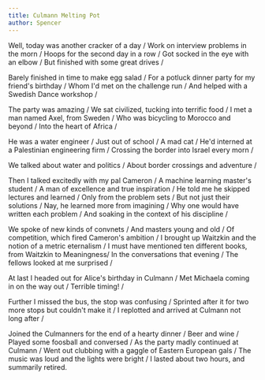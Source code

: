 ```yaml
---
title: Culmann Melting Pot
author: Spencer
---
```


Well, today was another cracker of a day /
Work on interview problems in the morn /
Hoops for the second day in a row /
Got socked in the eye with an elbow /
But finished with some great drives /

Barely finished in time to make egg salad /
For a potluck dinner party for my friend's birthday /
Whom I'd met on the challenge run /
And helped with a Swedish Dance workshop /

The party was amazing /
We sat civilized, tucking into terrific food /
I met a man named Axel, from Sweden /
Who was bicycling to Morocco and beyond /
Into the heart of Africa /

He was a water engineer /
Just out of school /
A mad cat /
He'd interned at a Palestinian engineering firm /
Crossing the border into Israel every morn /

We talked about water and politics /
About border crossings and adventure /

Then I talked excitedly with my pal Cameron /
A machine learning master's student /
A man of excellence and true inspiration /
He told me he skipped lectures and learned /
Only from the problem sets /
But not just their solutions /
Nay, he learned more from imagining /
Why one would have written each problem /
And soaking in the context of his discipline /

We spoke of new kinds of convnets /
And masters young and old /
Of competition, which fired Cameron's ambition /
I brought up Waitzkin and the notion of a metric eternalism /
I must have mentioned ten different books, from Waitzkin to Meaningness/
In the conversations that evening /
The fellows looked at me surprised /

At last I headed out for Alice's birthday in Culmann /
Met Michaela coming in on the way out /
Terrible timing! /

Further I missed the bus, the stop was confusing /
Sprinted after it for two more stops but couldn't make it /
I replotted and arrived at Culmann not long after /

Joined the Culmanners for the end of a hearty dinner /
Beer and wine /
Played some foosball and conversed /
As the party madly continued at Culmann /
Went out clubbing with a gaggle of Eastern European gals /
The music was loud and the lights were bright /
I lasted about two hours, and summarily retired.


















